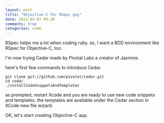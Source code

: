 ```yaml
---
layout: post
title: "Objective-C for RSpec guy"
date: 2013-03-07 09:20
comments: true
categories: code
---
```


RSpec helps me a lot when coding ruby. so, I want a BDD environment like RSpec for Objective-C, too.

I'm now trying Cedar made by Pivotal Labs a creator of Jasmine.

here's first few commands to introduce Cedar.

```
git clone git://github.com/pivotal/cedar.git
cd cedar
./installCodeSnippetsAndTemplates
```

as prompted, restart Xcode and you are ready to use new code snippets and templates. the templates are available under the Cedar section in XCode new file wizard.

OK, let's start creating Objective-C app.
